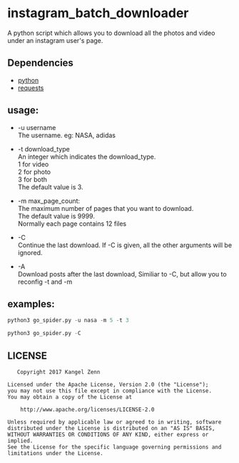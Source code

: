 # instagram_batch_downloader
A python script which allows you to download all the photos and video under an instagram user's page.


## Dependencies
+ [python]
+ [requests]

## usage:
+ -u username  
    The username. eg: NASA, adidas

+ -t download_type  
    An integer which indicates the download_type.  
    1 for video  
    2 for photo  
    3 for both  
    The default value is 3.

+ -m max_page_count:  
    The maximum number of pages that you want to download.  
    The default value is 9999.  
    Normally each page contains 12 files

+ -C  
    Continue the last download. If -C is given, all the other arguments will be ignored.

+ -A  
    Download posts after the last download, Similiar to -C, but allow you to reconfig -t and -m
## examples:
```python
python3 go_spider.py -u nasa -m 5 -t 3
```

```python
python3 go_spider.py -C
```

## LICENSE

       Copyright 2017 Kangel Zenn

    Licensed under the Apache License, Version 2.0 (the "License");
    you may not use this file except in compliance with the License.
    You may obtain a copy of the License at

        http://www.apache.org/licenses/LICENSE-2.0

    Unless required by applicable law or agreed to in writing, software
    distributed under the License is distributed on an "AS IS" BASIS,
    WITHOUT WARRANTIES OR CONDITIONS OF ANY KIND, either express or implied.
    See the License for the specific language governing permissions and
    limitations under the License.

[requests]:https://github.com/kennethreitz/requests
[python]:https://www.python.org/